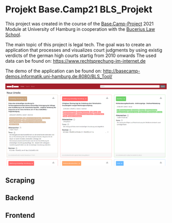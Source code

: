 # Projekt Base.Camp21 BLS_Projekt

This project was created in the course of the [Base.Camp-Project](https://www.inf.uni-hamburg.de/inst/basecamp/projects/ba-projekt.html) 2021 Module at University of Hamburg in cooperation with the [Bucerius Law School](https://www.law-school.de/).

The main topic of this project is legal tech. The goal was to create an application that processes and visualizes court judgments by using existig verdicts of the german high courts startig from 2010 onwards
The used data can be found on:
https://www.rechtsprechung-im-internet.de

The demo of the application can be found on: 
http://basecamp-demos.informatik.uni-hamburg.de:8080/BLS_Tool/

![GitHub Logo](listenansicht.png)

## Scraping

## Backend

## Frontend
